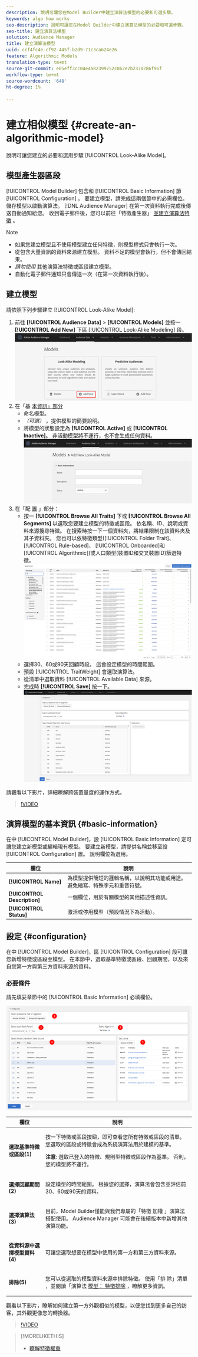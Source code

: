 ```yaml
---
description: 說明可讓您在Model Builder中建立演算法模型的必要和可選步驟。
keywords: algo how works
seo-description: 說明可讓您在Model Builder中建立演算法模型的必要和可選步驟。
seo-title: 建立演算法模型
solution: Audience Manager
title: 建立演算法模型
uuid: ccf4fc4e-cf92-445f-b2d9-71c3ca624e26
feature: Algorithmic Models
translation-type: tm+mt
source-git-commit: e05eff3cc04e4a82399752c862e2b2370286f96f
workflow-type: tm+mt
source-wordcount: '648'
ht-degree: 1%

---
```



# 建立相似模型 {#create-an-algorithmic-model}

說明可讓您建立的必要和選用步驟 [!UICONTROL Look-Alike Model]。

## 模型產生器區段

[!UICONTROL Model Builder] 包含和 [!UICONTROL Basic Information] 節 [!UICONTROL Configuration] 。 要建立模型，請完成這兩個節中的必需欄位。 儲存模型以啟動演算法。 [!DNL Audience Manager] 在第一次資料執行完成後傳送自動通知給您。 收到電子郵件後，您可以前往「特徵產生器」 [並建立演算法特徵](../../features/traits/about-trait-builder.md) 。

>[!NOTE]
>
>* 如果您建立模型且不使用模型建立任何特徵，則模型程式只會執行一次。
>* 從包含大量資訊的資料來源建立模型。 資料不足的模型會執行，但不會傳回結果。
>* *請勿使用* 其他演算法特徵或區段建立模型。
>* 自動化電子郵件通知只會傳送一次（在第一次資料執行後）。


## 建立模型

請依照下列步驟建立 [!UICONTROL Look-Alike Model]:

1. 前往 **[!UICONTROL Audience Data]** > **[!UICONTROL Models]** 並按一 **[!UICONTROL Add New]** 下區 [!UICONTROL Look-Alike Modeling] 段。
   ![look-like-add](assets/look-alike-add.png)
1. 在「基 [本資訊」部分](../../features/algorithmic-models/create-model.md#basic-information)
   * 命名模型。
   * *（可選）* ，提供模型的簡要說明。
   * 將模型的狀態設定為 **[!UICONTROL Active]** 或 **[!UICONTROL Inactive]**。 非活動模型將不運行，也不會生成任何資料。
      ![look-like-basic](assets/look-alike-basic.png)
1. 在「配 [置](../../features/algorithmic-models/create-model.md#configuration) 」部分：
   * 按一 **[!UICONTROL Browse All Traits]** 下或 **[!UICONTROL Browse All Segments]** 以選取您要建立模型的特徵或區段。 依名稱、ID、說明或資料來源搜尋特徵。 在搜索時按一下一個資料夾，將結果限制在該資料夾及其子資料夾。 您也可以依特徵類型([!UICONTROL Folder Trait]、 [!UICONTROL Rule-based]、 [!UICONTROL Onboarded]和 [!UICONTROL Algorithmic])或人口類型(裝置ID和交叉裝[](../../reference/ids-in-aam.md)[](../../reference/ids-in-aam.md)置ID)篩選特徵。
      ![瀏覽特徵](assets/browse-traits.png)
   * 選擇30、60或90天回顧時段。 這會設定模型的時間範圍。
   * 預設 [!UICONTROL TraitWeight] 會選取演算法。
   * 從清單中選取資料 [!UICONTROL Available Data] 來源。
   * 完成時 **[!UICONTROL Save]** 按一下。
      ![look-laye-configuration](assets/look-alike-configuration.png)

請觀看以下影片，詳細瞭解跨裝置量度的運作方式。

>[!VIDEO](https://docs.adobe.com/content/help/en/audience-manager-learn/tutorials/build-and-manage-audiences/profile-merge/understanding-cross-device-metrics-in-audience-manager.html)

## 演算模型的基本資訊 {#basic-information}

<!-- r_model_basic.xml -->

在中 [!UICONTROL Model Builder]，設 [!UICONTROL Basic Information] 定可讓您建立新模型或編輯現有模型。 要建立新模型，請提供名稱並移至設 [!UICONTROL Configuration] 置。 說明欄位為選用。

| 欄位 | 說明 |
|---|---|
| **[!UICONTROL Name]** | 為模型提供簡短的邏輯名稱，以說明其功能或用途。 避免縮寫、特殊字元和重音符號。 |
| **[!UICONTROL Description]** | 一個欄位，用於有關模型的其他描述性資訊。 |
| **[!UICONTROL Status]** | 激活或停用模型（預設情況下為活動）。 |

## 設定 {#configuration}

在中 [!UICONTROL Model Builder]，區 [!UICONTROL Configuration] 段可讓您新增特徵或區段至模型。 在本節中，選取基準特徵或區段、回顧期間，以及來自您第一方與第三方資料來源的資料。

<!-- r_model_configuration.xml -->

### 必要條件

請先填妥章節中的 [!UICONTROL Basic Information] 必填欄位。

![](assets/lam_exclude_traits_numbered.png)

<table id="table_7A6BE5E5498D4776A30323B743954150"> 
 <thead> 
  <tr> 
   <th colname="col1" class="entry"> 欄位 </th> 
   <th colname="col2" class="entry"> 說明 </th> 
  </tr> 
 </thead>
 <tbody> 
  <tr> 
   <td colname="col1"> <p><b>選取基準特徵或區段(1)</b> </p> </td> 
   <td colname="col2"> <p>按一下特徵或區段按鈕，即可查看您所有特徵或區段的清單。 您選取的區段或特徵會成為系統演算法用於建模的基準。 </p> <p> <p><b>注意</b>:  選取已登入的特徵、規則型特徵或區段作為基準。 否則，您的模型將不運行。 </p> </p> </td> 
  </tr> 
  <tr> 
   <td colname="col1"> <p><b>選擇回顧期間(2)</b> </p> </td> 
   <td colname="col2"> <p>設定模型的時間範圍。 根據您的選擇，演算法會包含並評估前30、60或90天的資料。 </p> </td> 
  </tr> 
  <tr> 
   <td colname="col1"> <p><b>選擇演算法(3)</b> </p> </td> 
   <td colname="col2"> <p>目前，Model Builder僅能與我們專屬的「特徵 <span class="keyword"> 加權</span> 」演算法搭配使用。 <span class="keyword"> Audience Manager</span> 可能會在後續版本中新增其他演算功能。 </p> </td>
  </tr>
  <tr> 
   <td colname="col1"> <p><b>從資料源中選擇模型資料(4)</b> </p> </td> 
   <td colname="col2"> <p>可讓您選取想要在模型中使用的第一方和第三方資料來源。 </p> </td>
  </tr> 
  <tr> 
   <td colname="col1"> <p><b>排除(5)</b> </p> </td> 
   <td colname="col2"> <p>您可以從選取的模型資料來源中排除特徵。 使用「排 <span class="wintitle"> 除」清單</span> ，並閱讀「演算法 <a href="../../features/algorithmic-models/trait-exclusion-algo-models.md"> 模型： 特徵排除</a> ，瞭解更多資訊。 </p> </td>
  </tr> 
 </tbody>
</table>

觀看以下影片，瞭解如何建立第一方外觀相似的模型，以便您找到更多自己的訪客，其外觀更像您的轉換器。

>[!VIDEO](https://video.tv.adobe.com/v/23504/)

>[!MORELIKETHIS]
>
>* [瞭解特徵權重](../../features/algorithmic-models/understanding-models.md#understanding-traitweight)

